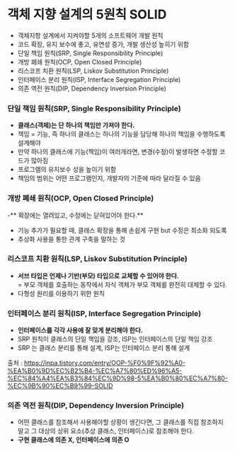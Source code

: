 # 객체 지향 설계의 5원칙 SOLID
- 객체지항 설계에서 지켜야할 5개의 소프트웨어 개발 원칙
- 코드 확장, 유지 보수에 좋고, 유연성 증가, 개발 생산성 높히기 위함
- 단일 책임 원칙(SRP, Single Responsibility Principle)
- 개방 폐쇄 원칙(OCP, Open Closed Principle)
- 리스코프 치환 원칙(LSP, Liskov Substitution Principle)
- 인터페이스 분리 원칙(ISP, Interface Segregation Principle)
- 의존 역전 원칙(DIP, Dependency Inversion Principle)

### 단일 책임 원칙(SRP, Single Responsibility Principle)
- **클래스(객체)는 단 하나의 책임만 가져야 한다.**
- 책임 = 기능, 즉 하나의 클래스는 하나의 기능을 담당해 하나의 책임을 수행하도록 설계해야
- 만약 하나의 클래스에 기능(책임)이 여러개라면, 변경(수정)이 발생하면 수정할 코드가 많아짐
- 프로그램의 유지보수 성을 높이기 위함
- 책임의 범위는 어떤 프로그램인지, 개발자의 기준에 따라 달라질 수 있음

### 개방 폐쇄 원칙(OCP, Open Closed Principle)
-** 확장에는 열려있고, 수정에는 닫혀있어야 한다.**
- 기능 추가가 필요할 때, 클래스 확장을 통해 손쉽게 구현 but 수정은 최소화 되도록
- 추상화 사용을 통한 관계 구축을 말하는 것

### 리스코프 치환 원칙(LSP, Liskov Substitution Principle)
- **서브 타입은 언제나 기반(부모) 타입으로 교체할 수 있어야 한다.**   
= 부모 객체를 호출하는 동작에서 자식 객체가 부모 객체를 완전히 대체할 수 있다.   
- 다형성 원리를 이용하기 위한 원칙

### 인터페이스 분리 원칙(ISP, Interface Segregation Principle)
- **인터페이스를 각각 사용에 잘 맞게 분리해야 한다.**
- SRP 원칙이 클래스의 단일 책임을 강조, ISP는 인터페이스의 단일 책임 강조
- SRP 는 클래스 분리를 통해 설계, ISP는 인터페이스 분리 통해 설계

출처 : https://inpa.tistory.com/entry/OOP-%F0%9F%92%A0-%EA%B0%9D%EC%B2%B4-%EC%A7%80%ED%96%A5-%EC%84%A4%EA%B3%84%EC%9D%98-5%EA%B0%80%EC%A7%80-%EC%9B%90%EC%B9%99-SOLID

### 의존 역전 원칙(DIP, Dependency Inversion Principle)
- 어떤 클래스를 참조해서 사용해야할 상황이 생긴다면, 그 클래스를 직접 참조하지 말고 그 대상의 상위 요소(추상 클래스, 인터페이스)로 참조해야 한다.
- **구현 클래스에 의존 X, 인터페이스에 의존 O**
